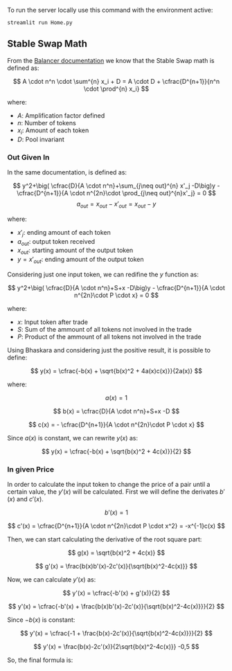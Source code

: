 To run the server locally use this command with the environment active:

`streamlit run Home.py`

## Stable Swap Math

From the [Balancer documentation](https://dev.balancer.fi/resources/pool-math/stable-math) we know that the Stable Swap math is defined as:

$$
    A \cdot n^n \cdot \sum^{n} x_i + D = A \cdot D + \cfrac{D^{n+1}}{n^n \cdot \prod^{n} x_i}
$$

where:
- $A$: Amplification factor defined
- $n$: Number of tokens
- $x_i$: Amount of each token
- $D$: Pool invariant


### Out Given In

In the same documentation, is defined as:

$$
y^2+\big( \cfrac{D}{A \cdot n^n}+\sum_{j\neq out}^{n} x'_j -D\big)y - \cfrac{D^{n+1}}{A \cdot n^{2n}\cdot \prod_{j\neq out}^{n}x'_j} = 0
$$
$$
a_{out} = x_{out} -  x'_{out} = x_{out} - y
$$

where:
- $x'_j$: ending amount of each token
- $a_{out}$: output token received
- $x_{out}$: starting amount of the output token
- $y=x'_{out}$: ending amount of the output token

Considering just one input token, we can redifine the $y$ function as:

$$
y^2+\big( \cfrac{D}{A \cdot n^n}+S+x -D\big)y - \cfrac{D^{n+1}}{A \cdot n^{2n}\cdot P \cdot x} = 0
$$

where:
- $x$: Input token after trade
- $S$: Sum of the ammount of all tokens not involved in the trade
- $P$: Product of the ammount of all tokens not involved in the trade


Using Bhaskara and considering just the positive result, it is possible to define:

$$
y(x) = \cfrac{-b(x) + \sqrt{b(x)^2 + 4a(x)c(x)}}{2a(x)}
$$

where:

$$
a(x) = 1
$$

$$
b(x) = \cfrac{D}{A \cdot n^n}+S+x -D
$$

$$
c(x) = - \cfrac{D^{n+1}}{A \cdot n^{2n}\cdot P \cdot x}
$$

Since $a(x)$ is constant, we can rewrite $y(x)$ as:

$$
y(x) = \cfrac{-b(x) + \sqrt{b(x)^2 + 4c(x)}}{2}
$$


### In given Price

In order to calculate the input token to change the price of a pair until a certain value, the $y'(x)$ will be calculated. First we will define the derivates $b'(x)$ and $c'(x)$.

$$
b'(x) = 1
$$

$$
c'(x) = \cfrac{D^{n+1}}{A \cdot n^{2n}\cdot P \cdot x^2} = -x^{-1}c(x)
$$



Then, we can start calculating the derivative of the root square part:

$$
g(x) = \sqrt{b(x)^2 + 4c(x)}
$$

$$
g'(x) = \frac{b(x)b'(x)-2c'(x)}{\sqrt{b(x)^2-4c(x)}}
$$

Now, we can calculate $y'(x)$ as:

$$
y'(x) = \cfrac{-b'(x) + g'(x)}{2}
$$

$$
y'(x) = \cfrac{-b'(x) + \frac{b(x)b'(x)-2c'(x)}{\sqrt{b(x)^2-4c(x)}}}{2}
$$

Since $-b(x)$ is constant:

$$
y'(x) = \cfrac{-1 + \frac{b(x)-2c'(x)}{\sqrt{b(x)^2-4c(x)}}}{2}
$$

$$
y'(x) =  \frac{b(x)-2c'(x)}{2\sqrt{b(x)^2-4c(x)}} -0,5
$$

So, the final formula is:

